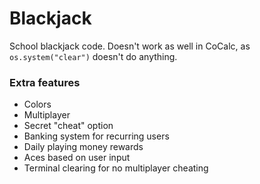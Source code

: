 # Blackjack
School blackjack code. Doesn't work as well in CoCalc, as `os.system("clear")` doesn't do anything.

### Extra features
- Colors
- Multiplayer
- Secret "cheat" option
- Banking system for recurring users
- Daily playing money rewards
- Aces based on user input
- Terminal clearing for no multiplayer cheating
